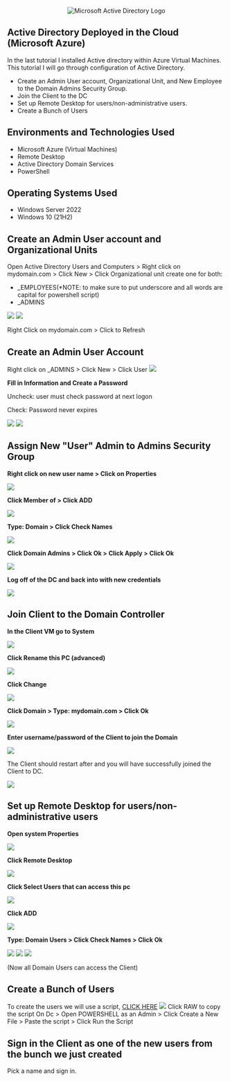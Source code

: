 <p align="center">
<img src="https://i.Imgur.com/tBg2A87.png" alt="Microsoft Active Directory Logo"/>
</p>

<h2>Active Directory Deployed in the Cloud (Microsoft Azure)</h2>
  
<p>In the last tutorial I installed Active directory within Azure Virtual Machines. This tutorial I will go through configuration of Active Directory.</p>

- Create an Admin User account, Organizational Unit, and New Employee to the Domain Admins Security Group. 
- Join the Client to the DC
- Set up Remote Desktop for users/non-administrative users.
- Create a Bunch of Users

<h2>Environments and Technologies Used</h2>

- Microsoft Azure (Virtual Machines)
- Remote Desktop
- Active Directory Domain Services
- PowerShell

<h2>Operating Systems Used </h2>

- Windows Server 2022
- Windows 10 (21H2)
  
 <h2> Create an Admin User account and Organizational Units </h2>
 <p>Open Active Directory Users and Computers > Right click on mydomain.com > Click New > Click Organizational unit create one for both: </p>
 
- _EMPLOYEES(*NOTE: to make sure to put underscore and all words are capital for powershell script)
- _ADMINS

<img src="https://i.imgur.com/b5p8ppc.png">
<img src="https://i.imgur.com/LSUMMZg.png">

Right Click on mydomain.com > Click to Refresh

 <h2>Create an Admin User Account</h2>
 <a>Right click on _ADMINS > Click New > Click User</a>
 
 <img src="https://i.imgur.com/ndS71kC.png">
 
 <b> Fill in Information and Create a Password</b>
 
 Uncheck: user must check password at next logon
 
 Check: Password never expires 
 
 <img src="https://i.imgur.com/Eq1OV2X.png">
 <img src="https://i.imgur.com/f0tESfY.png">
 
<h2>Assign New "User" Admin to Admins Security Group </h2>
 
<b>Right click on new user name > Click on Properties</b>

<img src="https://i.imgur.com/17miYVt.png">
  
<b>Click Member of > Click ADD </b>
 
 <img src="https://i.imgur.com/gekIQmD.png">
 
 <b>Type: Domain > Click Check Names</b>
 
 <img src="https://i.imgur.com/Ce2hG3b.png">
 
<b> Click Domain Admins > Click Ok > Click Apply > Click Ok </b>

<img src="https://i.imgur.com/8Aqu3Bt.png">
  
<b>Log off of the DC and back into with new credentials</b>

<img src="https://i.imgur.com/EjoJrke.png">
  
<h2> Join Client to the Domain Controller</h2>

<b> In the Client VM go to System </b>

<img src="https://i.imgur.com/uwmfiBJ.png">

<b>Click Rename this PC (advanced) </b>

<img src="https://i.imgur.com/Ifve5rg.png">

<b>Click Change</b>

<img src="https://i.imgur.com/vsBFyRS.png">

<b>Click Domain > Type: mydomain.com > Click Ok </b>

<img src="https://i.imgur.com/9ep1u1f.png">

<b>Enter username/password of the Client to join the Domain</b>

<img src="https://imgur.com/8uIlT7s.png">

<p>The Client should restart after and you will have successfully joined the Client to DC.</p>

<img src="https://i.imgur.com/9ttb3Ne.png">
  
<h2>Set up Remote Desktop for users/non-administrative users</h2>

<b> Open system Properties </b>

<img src="https://i.imgur.com/HEm5Bhw.png">

<b>Click Remote Desktop</b> 

<img src="https://i.imgur.com/IVMCLcH.png">

<b>Click Select Users that can access this pc </b>

<img src="https://i.imgur.com/VQXVqRo.png">

<b>Click ADD </b>

<img src="https://i.imgur.com/EkAlqh5.png">

<b>Type: Domain Users > Click Check Names > Click Ok </b>

<img src="https://i.imgur.com/hlL9J03.png">

<img src="https://i.imgur.com/RVgNa2n.png">

<img src="https://i.imgur.com/H2zVMkO.png">


(Now all Domain Users can access the Client)
  
<h2>Create a Bunch of Users</h2>
To create the users we will use a script, <a href="https://github.com/AsiaPonder001/BunchofUsers/blob/main/README.md?plain=1)"> CLICK HERE</a>
<img src= "https://i.imgur.com/h7fem0x.png"/>
<a>Click RAW to copy the script</a>
<a> On Dc > Open POWERSHELL as an Admin > Click Create a New File > Paste the script > Click Run the Script </a>

<h2> Sign in the Client as one of the new users from the bunch we just created</h2>
Pick a name and sign in.
